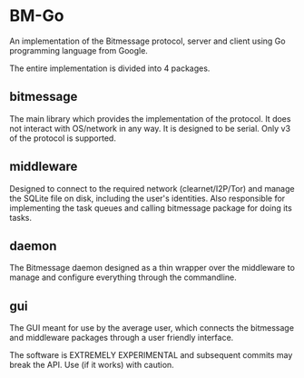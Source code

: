 BM-Go
=====
An implementation of the Bitmessage protocol, server and client using Go
programming language from Google.

The entire implementation is divided into 4 packages.

bitmessage
----------
The main library which provides the implementation of the protocol. It does not
interact with OS/network in any way. It is designed to be serial. Only v3 of the
protocol is supported.

middleware
----------
Designed to connect to the required network (clearnet/I2P/Tor) and manage the
SQLite file on disk, including the user's identities. Also responsible for
implementing the task queues and calling bitmessage package for doing its tasks.

daemon
------
The Bitmessage daemon designed as a thin wrapper over the middleware to manage
and configure everything through the commandline.

gui
---
The GUI meant for use by the average user, which connects the bitmessage and
middleware packages through a user friendly interface.

The software is EXTREMELY EXPERIMENTAL and subsequent commits may break the API.
Use (if it works) with caution.